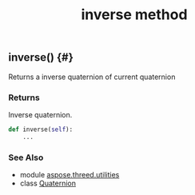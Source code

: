 ﻿---
title: inverse method
second_title: Aspose.3D for Python via .NET API References
description: 
type: docs
weight: 100
url: /python-net/aspose.threed.utilities/quaternion/inverse/
is_root: false
---

## inverse() {#}

Returns a inverse quaternion of current quaternion

### Returns 


Inverse quaternion.


```python
def inverse(self):
    ...
```





### See Also
* module [aspose.threed.utilities](../../)
* class [Quaternion](/3d/python-net/aspose.threed.utilities/quaternion)
